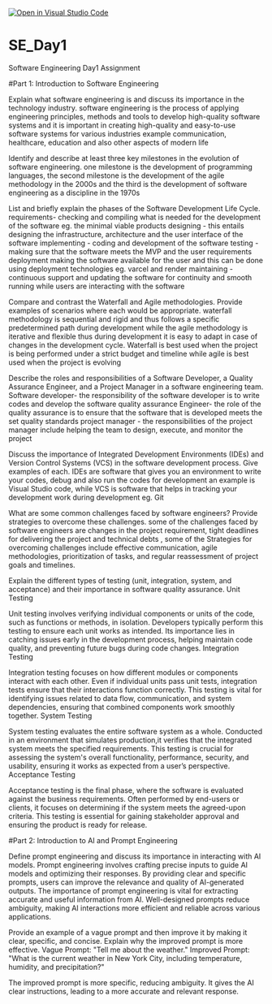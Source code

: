 [![Open in Visual Studio Code](https://classroom.github.com/assets/open-in-vscode-2e0aaae1b6195c2367325f4f02e2d04e9abb55f0b24a779b69b11b9e10269abc.svg)](https://classroom.github.com/online_ide?assignment_repo_id=15566726&assignment_repo_type=AssignmentRepo)
# SE_Day1
Software Engineering Day1 Assignment

#Part 1: Introduction to Software Engineering

Explain what software engineering is and discuss its importance in the technology industry.
software engineering is the process of applying engineering principles, methods and tools to develop high-quality software systems and it is important in creating high-quality and easy-to-use software systems for various industries example communication, healthcare, education and also other aspects of modern life 


Identify and describe at least three key milestones in the evolution of software engineering.
one milestone is the development of programming languages, the second milestone is the development of the agile methodology in the 2000s and the third is the development of software engineering as a discipline in the 1970s

List and briefly explain the phases of the Software Development Life Cycle.
requirements- checking and compiling what is needed for the development of the software eg. the minimal viable products 
designing - this entails designing the infrastructure, architecture and the user interface of the software 
implementing - coding and development of the software 
testing - making sure that the software meets the MVP and the user requirements
deployment making the software available for the user and this can be done using deployment technologies eg. varcel and render
maintaining - continuous support and updating the software for continuity and smooth running while users are interacting with the software 



Compare and contrast the Waterfall and Agile methodologies. Provide examples of scenarios where each would be appropriate.
waterfall methodology is sequential and rigid and thus follows a specific predetermined path during development while the agile methodology  is iterative and flexible thus during development it is easy to adapt in case of changes in the development cycle. Waterfall is best used when the project is being performed under a strict budget and timeline while agile is best used when the project is evolving 

Describe the roles and responsibilities of a Software Developer, a Quality Assurance Engineer, and a Project Manager in a software engineering team.
Software developer- the responsibility of the software developer is to write codes and develop the software 
quality assurance Engineer- the role of the quality assurance is to ensure that the software that is developed meets the set quality standards 
project manager - the responsibilities of the project manager include helping the team to design, execute, and monitor the project 


Discuss the importance of Integrated Development Environments (IDEs) and Version Control Systems (VCS) in the software development process. Give examples of each.
IDEs are software that gives you an environment to write your codes, debug and also run the codes for development an example is Visual Studio code, while VCS is software that helps in tracking your development work during development eg. Git 


What are some common challenges faced by software engineers? Provide strategies to overcome these challenges.
some of the challenges faced by software engineers are changes in the project requirement, tight deadlines for delivering the project and technical debts , some of the Strategies for overcoming challenges include effective communication, agile methodologies, prioritization of tasks, and regular reassessment of project goals and timelines.

Explain the different types of testing (unit, integration, system, and acceptance) and their importance in software quality assurance.
Unit Testing

Unit testing involves verifying individual components or units of the code, such as functions or methods, in isolation. Developers typically perform this testing to ensure each unit works as intended. Its importance lies in catching issues early in the development process, helping maintain code quality, and preventing future bugs during code changes.
Integration Testing

Integration testing focuses on how different modules or components interact with each other. Even if individual units pass unit tests, integration tests ensure that their interactions function correctly. This testing is vital for identifying issues related to data flow, communication, and system dependencies, ensuring that combined components work smoothly together.
System Testing

System testing evaluates the entire software system as a whole. Conducted in an environment that simulates production,it verifies that the integrated system meets the specified requirements. This testing is crucial for assessing the system's overall functionality, performance, security, and usability, ensuring it works as expected from a user’s perspective.
Acceptance Testing

Acceptance testing is the final phase, where the software is evaluated against the business requirements. Often performed by end-users or clients, it focuses on determining if the system meets the agreed-upon criteria. This testing is essential for gaining stakeholder approval and ensuring the product is ready for release.


#Part 2: Introduction to AI and Prompt Engineering


Define prompt engineering and discuss its importance in interacting with AI models.
Prompt engineering involves crafting precise inputs to guide AI models and optimizing their responses. By providing clear and specific prompts, users can improve the relevance and quality of AI-generated outputs. The importance of prompt engineering is vital for extracting accurate and useful information from AI. Well-designed prompts reduce ambiguity, making AI interactions more efficient and reliable across various applications.

Provide an example of a vague prompt and then improve it by making it clear, specific, and concise. Explain why the improved prompt is more effective.
    Vague Prompt: "Tell me about the weather."
    Improved Prompt: "What is the current weather in New York City, including temperature, humidity, and precipitation?"

The improved prompt is more specific, reducing ambiguity. It gives the AI clear instructions, leading to a more accurate and relevant response.
